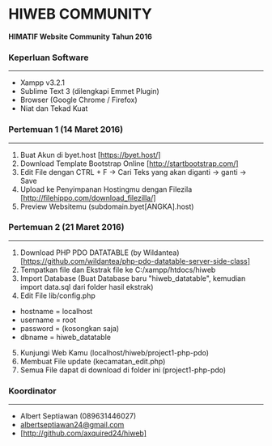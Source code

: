 # HIWEB COMMUNITY
**HIMATIF Website Community**
__Tahun 2016__

### Keperluan Software
------------------
* Xampp v3.2.1
* Sublime Text 3 (dilengkapi Emmet Plugin)
* Browser (Google Chrome / Firefox)
* Niat dan Tekad Kuat

### Pertemuan 1 (14 Maret 2016)
---------------------------
1. Buat Akun di byet.host [https://byet.host/]
2. Download Template Bootstrap Online [http://startbootstrap.com/]
3. Edit File dengan CTRL + F -> Cari Teks yang akan diganti -> ganti -> Save
4. Upload ke Penyimpanan Hostingmu dengan Filezila [http://filehippo.com/download_filezilla/]
5. Preview Websitemu (subdomain.byet[ANGKA].host)

### Pertemuan 2 (21 Maret 2016)
---------------------------
1. Download PHP PDO DATATABLE (by Wildantea) [https://github.com/wildantea/php-pdo-datatable-server-side-class]
2. Tempatkan file dan Ekstrak file ke C:/xampp/htdocs/hiweb
3. Import Database (Buat Database baru "hiweb_datatable", kemudian import data.sql dari folder hasil ekstrak)
4. Edit File lib/config.php
 * hostname = localhost
 * username = root
 * password = (kosongkan saja)
 * dbname   = hiweb_datatable
5. Kunjungi Web Kamu (localhost/hiweb/project1-php-pdo)
6. Membuat File update (kecamatan_edit.php)
7. Semua File dapat di download di folder ini (project1-php-pdo)


### Koordinator
-----------
* Albert Septiawan (089631446027)
* albertseptiawan24@gmail.com
* [http://github.com/axquired24/hiweb]
